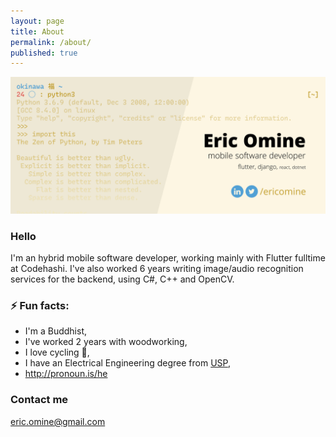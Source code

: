 ```yaml
---
layout: page
title: About
permalink: /about/
published: true
---
```

![header](https://raw.githubusercontent.com/ericomine/ericomine/master/assets/header.png)

### Hello
I'm an hybrid mobile software developer, working mainly with Flutter fulltime at Codehashi. I've also worked 6 years writing image/audio recognition services for the backend, using C#, C++ and OpenCV.

### ⚡ Fun facts:
- I'm a Buddhist,
- I've worked 2 years with woodworking,
- I love cycling 🚴,
- I have an Electrical Engineering degree from [USP](http://usp.br),
- http://pronoun.is/he

### Contact me
[eric.omine@gmail.com](mailto:eric.omine@gmail.com)

